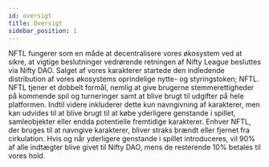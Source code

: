 ```yaml
---
id: oversigt
title: Oversigt
sidebar_position: 1
---
```


NFTL fungerer som en måde at decentralisere vores økosystem ved at sikre, at vigtige beslutninger vedrørende retningen af Nifty League besluttes via Nifty DAO. Salget af vores karakterer startede den indledende distribution af vores økosystems oprindelige nytte- og styringstoken; NFTL. NFTL tjener et dobbelt formål, nemlig at give brugerne stemmerettigheder på kommende spil og turneringer samt at blive brugt til udgifter på hele platformen. Indtil videre inkluderer dette kun navngivning af karakterer, men kan udvides til at blive brugt til at købe yderligere genstande i spillet, samleobjekter eller endda potentielle fremtidige karakterer. Enhver NFTL, der bruges til at navngive karakterer, bliver straks brændt eller fjernet fra cirkulation. Hvis og når yderligere genstande i spillet introduceres, vil 90% af alle indtægter blive givet til Nifty DAO, mens de resterende 10% betales til vores hold.
